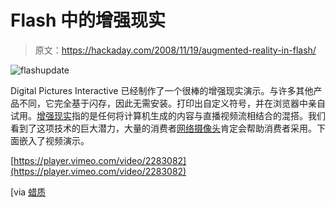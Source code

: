 # Flash 中的增强现实

> 原文：<https://hackaday.com/2008/11/19/augmented-reality-in-flash/>

![flashupdate](img/5879455ba9268176043b3f44802cbf04.png "flashupdate")

Digital Pictures Interactive 已经制作了一个很棒的增强现实演示。与许多其他产品不同，它完全基于闪存，因此无需安装。打印出自定义符号，并在浏览器中亲自试用。[增强现实](http://en.wikipedia.org/wiki/Augmented_reality "Augmented reality - Wikipedia, the free encyclopedia")指的是任何将计算机生成的内容与直播视频流相结合的混搭。我们看到了这项技术的巨大潜力，大量的消费者[网络摄像头](http://www.mahalo.com/Webcam "Webcam - Mahalo")肯定会帮助消费者采用。下面嵌入了视频演示。

[https://player.vimeo.com/video/2283082](https://player.vimeo.com/video/2283082)

[via [蜡质](http://waxy.org/links "Links Miniblog")